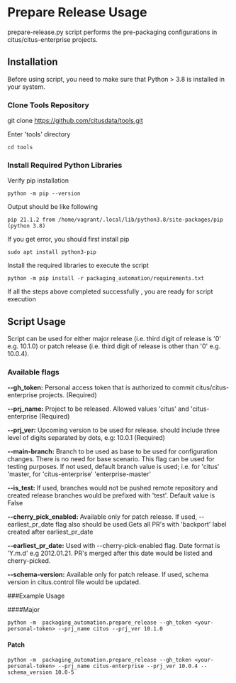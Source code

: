# **Prepare Release Usage**

prepare-release.py script performs the  pre-packaging configurations in citus/citus-enterprise projects.

## Installation

Before using script, you need to make sure that Python > 3.8 is installed in your system.

### Clone Tools Repository

git clone https://github.com/citusdata/tools.git

Enter 'tools' directory

``` console
cd tools
```

### Install Required Python Libraries

Verify pip installation 

``` console
python -m pip --version
```
Output should be like following

``` console
pip 21.1.2 from /home/vagrant/.local/lib/python3.8/site-packages/pip (python 3.8)
```

If you get error, you should first install pip
``` console
sudo apt install python3-pip
```
Install the required libraries to execute the script
``` console
python -m pip install -r packaging_automation/requirements.txt
```
If all the steps above completed successfully , you are ready for script execution

## Script Usage

Script can be used for either major release (i.e. third digit of release is '0' e.g. 10.1.0)  or 
patch release (i.e. third digit of release is other than '0' e.g. 10.0.4).

### Available flags

**--gh_token:** Personal access token that is authorized to commit citus/citus-enterprise projects. (Required)

**--prj_name:** Project to be released. Allowed values 'citus' and 'citus-enterprise (Required)

**--prj_ver:** Upcoming version to be used for release. should include three level of digits separated by dots, e.g: 10.0.1
(Required)

**--main-branch:** Branch to be used as base to be used for configuration changes. There is no need for base scenario. 
This flag can be used for testing purposes. If not used, default branch value is used; i.e. for 'citus' 'master, for 'citus-enterprise' 'enterprise-master'

**--is_test:** If used, branches would not be pushed remote repository and created release branches would be prefixed with 'test'. Default value is False

**--cherry_pick_enabled:** Available only for patch release. If used, --earliest_pr_date flag also should be used.Gets all PR's with 'backport' label created after earliest_pr_date

**--earliest_pr_date:** Used with --cherry-pick-enabled flag. Date format is 'Y.m.d' e.g 2012.01.21. PR's merged after this date would be listed and cherry-picked.

**--schema-version:** Available only for patch release. If used, schema version in citus.control file would be updated.

###Example Usage

####Major
``` console
python -m  packaging_automation.prepare_release --gh_token <your-personal-token> --prj_name citus --prj_ver 10.1.0 
```
#### Patch
``` console
python -m  packaging_automation.prepare_release --gh_token <your-personal-token> --prj_name citus-enterprise --prj_ver 10.0.4 --schema_version 10.0-5
```



